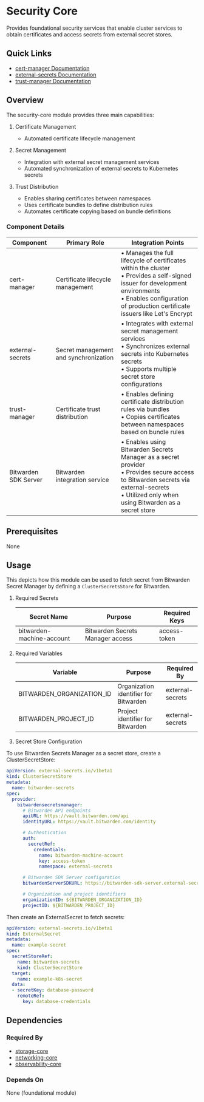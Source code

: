 # Security Core

Provides foundational security services that enable cluster services to obtain certificates and access secrets from external secret stores.

## Quick Links

- [cert-manager Documentation](https://cert-manager.io/docs/)
- [external-secrets Documentation](https://external-secrets.io/)
- [trust-manager Documentation](https://cert-manager.io/docs/trust/trust-manager/)

## Overview

The security-core module provides three main capabilities:

1. Certificate Management
   - Automated certificate lifecycle management

2. Secret Management
   - Integration with external secret management services
   - Automated synchronization of external secrets to Kubernetes secrets

3. Trust Distribution
   - Enables sharing certificates between namespaces
   - Uses certificate bundles to define distribution rules
   - Automates certificate copying based on bundle definitions

### Component Details

| Component | Primary Role | Integration Points |
|-----------|-------------|-------------------|
| cert-manager | Certificate lifecycle management | • Manages the full lifecycle of certificates within the cluster<br>• Provides a self-signed issuer for development environments<br>• Enables configuration of production certificate issuers like Let's Encrypt |
| external-secrets | Secret management and synchronization | • Integrates with external secret management services<br>• Synchronizes external secrets into Kubernetes secrets<br>• Supports multiple secret store configurations |
| trust-manager | Certificate trust distribution | • Enables defining certificate distribution rules via bundles<br>• Copies certificates between namespaces based on bundle rules<br> |
| Bitwarden SDK Server | Bitwarden integration service | • Enables using Bitwarden Secrets Manager as a secret provider<br>• Provides secure access to Bitwarden secrets via external-secrets<br>• Utilized only when using Bitwarden as a secret store |

## Prerequisites

None

## Usage

This depicts how this module can be used to fetch secret from Bitwarden Secret Manager by defining a `ClusterSecretsStore` for Bitwarden.

1. Required Secrets

   | Secret Name | Purpose | Required Keys |
   |-------------|---------|---------------|
   | bitwarden-machine-account | Bitwarden Secrets Manager access | access-token |

2. Required Variables

   | Variable | Purpose | Required By |
   |----------|---------|-------------|
   | BITWARDEN_ORGANIZATION_ID | Organization identifier for Bitwarden | external-secrets |
   | BITWARDEN_PROJECT_ID | Project identifier for Bitwarden | external-secrets |

3. Secret Store Configuration

To use Bitwarden Secrets Manager as a secret store, create a ClusterSecretStore:

```yaml
apiVersion: external-secrets.io/v1beta1
kind: ClusterSecretStore
metadata:
  name: bitwarden-secrets
spec:
  provider:
    bitwardensecretsmanager:
      # Bitwarden API endpoints
      apiURL: https://vault.bitwarden.com/api
      identityURL: https://vault.bitwarden.com/identity

      # Authentication
      auth:
        secretRef:
          credentials:
            name: bitwarden-machine-account
            key: access-token
            namespace: external-secrets

      # Bitwarden SDK Server configuration
      bitwardenServerSDKURL: https://bitwarden-sdk-server.external-secrets.svc.cluster.local:9998

      # Organization and project identifiers
      organizationID: ${BITWARDEN_ORGANIZATION_ID}
      projectID: ${BITWARDEN_PROJECT_ID}
```

Then create an ExternalSecret to fetch secrets:

```yaml
apiVersion: external-secrets.io/v1beta1
kind: ExternalSecret
metadata:
  name: example-secret
spec:
  secretStoreRef:
    name: bitwarden-secrets
    kind: ClusterSecretStore
  target:
    name: example-k8s-secret
  data:
  - secretKey: database-password
    remoteRef:
      key: database-credentials
```

## Dependencies

### Required By

- [storage-core](../storage-core)
- [networking-core](../networking-core)
- [observability-core](../observability-core)

### Depends On

None (foundational module)
